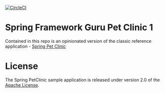 [![CircleCI](https://circleci.com/gh/springframeworkguru/sfg-pet-clinic-1.svg?style=svg)](https://circleci.com/gh/springframeworkguru/sfg-pet-clinic-1)

# Spring Framework Guru Pet Clinic 1

Contained in this repo is an opinionated version of the classic reference application - [Spring Pet Clinic](https://github.com/spring-projects/spring-petclinic)



# License

The Spring PetClinic sample application is released under version 2.0 of the [Apache License](http://www.apache.org/licenses/LICENSE-2.0).


